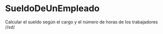 # SueldoDeUnEmpleado
Calcular el sueldo según el cargo y el número de horas de los trabajadores
//sd/
